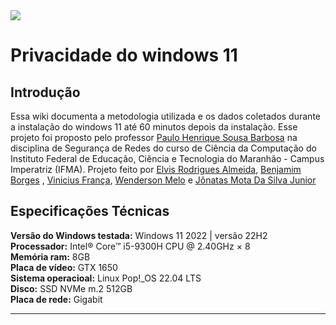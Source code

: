 <img src="./imgs/Privacidade_windows_11.gif">

# Privacidade do windows 11

## Introdução

Essa wiki documenta a metodologia utilizada e os dados coletados durante a instalação do windows 11 até 60 minutos depois da instalação. Esse projeto foi proposto pelo professor [Paulo Henrique Sousa Barbosa](https://github.com/agenteph) na disciplina de Segurança de Redes do curso de Ciência da Computação do Instituto Federal de Educação, Ciência e Tecnologia do Maranhão - Campus Imperatriz (IFMA). Projeto feito por [Elvis Rodrigues Almeida](https://github.com/Elvis-Almeida), [Benjamim Borges](https://github.com/BenjamimBorges) , [Vinicius França](https://github.com/vinicius4006), [Wenderson Melo](https://github.com/wendersoon) e [Jônatas Mota Da Silva Junior](https://github.com/jonatasmota404)

## Especificações Técnicas

**Versão do Windows testada:** Windows 11 2022 | versão 22H2 <br>
**Processador:** Intel® Core™ i5-9300H CPU @ 2.40GHz × 8<br>
**Memória ram:** 8GB<br>
**Placa de vídeo:** GTX 1650<br>
**Sistema operacioal:** Linux Pop!\_OS 22.04 LTS<br>
**Disco:** SSD NVMe m.2 512GB<br>
**Placa de rede:** Gigabit

---

